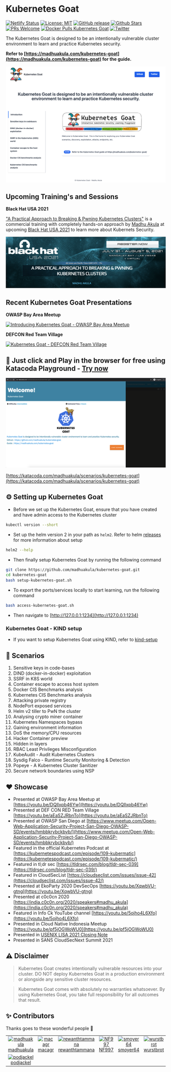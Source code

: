# Kubernetes Goat

[![Netlify Status](https://api.netlify.com/api/v1/badges/e5399be3-9c47-4557-b237-9e6c89f6cada/deploy-status)](https://app.netlify.com/sites/kubernetes-goat/deploys)
[![License: MIT](https://img.shields.io/badge/License-MIT-blue.svg)](https://github.com/madhuakula/kubernetes-goat/blob/master/LICENSE)
[![GitHub release](https://img.shields.io/github/release/madhuakula/kubernetes-goat.svg)](https://github.com/madhuakula/kubernetes-goat/releases/latest)
[![Github Stars](https://img.shields.io/github/stars/madhuakula/kubernetes-goat)](https://github.com/madhuakula/kubernetes-goat/stargazers)
[![PRs Welcome](https://img.shields.io/badge/PRs-welcome-brightgreen.svg)](https://github.com/madhuakula/kubernetes-goat/pulls)
[![Docker Pulls Kubernetes Goat](https://img.shields.io/docker/pulls/madhuakula/k8s-goat-home?logo=docker)](https://hub.docker.com/r/madhuakula/k8s-goat-home)
[![Twitter](https://img.shields.io/twitter/url?url=https://github.com/madhuakula/kubernetes-goat)](https://twitter.com/intent/tweet/?text=Kubernetes%20Goat,%20an%20intentionally%20vulnerable%20by%20design%20training%20platform%20to%20learn%20%23Kubernetes%20Security%20by%20%40madhuakula.%20Check%20it%20out%20&url=https://github.com/madhuakula/kubernetes-goat)

The Kubernetes Goat is designed to be an intentionally vulnerable cluster environment to learn and practice Kubernetes security.

**Refer to [https://madhuakula.com/kubernetes-goat](https://madhuakula.com/kubernetes-goat) for the guide.**

[![Kubernetes Goat Home](./kubernetes-goat-home.png)](https://madhuakula.com/kubernetes-goat)

## Upcoming Training's and Sessions

**Black Hat USA 2021**

["A Practical Approach to Breaking & Pwning Kubernetes Clusters"](https://rebrand.ly/bhusa21) is a commercial training with completely hands-on approach by [Madhu Akula](https://madhuakula.com) at upcoming [Black Hat USA 2021](https://rebrand.ly/bhusa21) to learn more about Kubernets Security.

[![Black Hat USA 2021 Training](./images/madhuakula-blackhat-usa-2021-kubernetes-security.png)](https://rebrand.ly/bhusa21)

## Recent Kubernetes Goat Presentations

**OWASP Bay Area Meetup**

[![Introducing Kubernetes Goat - OWASP Bay Area Meetup](https://img.youtube.com/vi/DQllxpb46Yw/0.jpg)](https://youtu.be/DQllxpb46Yw)

**DEFCON Red Team Village**

[![Kubernetes Goat - DEFCON Red Team Village](https://img.youtube.com/vi/aEaSZJRbnTo/0.jpg)](https://youtu.be/aEaSZJRbnTo)

## 🎲 Just click and Play in the browser for free using Katacoda Playground - [Try now]((https://katacoda.com/madhuakula/scenarios/kubernetes-goat))

[![Katacoda Playground Kubernetes Goat](./kubernetes-goat-katacoda.png)](https://katacoda.com/madhuakula/scenarios/kubernetes-goat)

[https://katacoda.com/madhuakula/scenarios/kubernetes-goat](https://katacoda.com/madhuakula/scenarios/kubernetes-goat)

## ⚙️ Setting up Kubernetes Goat

* Before we set up the Kubernetes Goat, ensure that you have created and have admin access to the Kubernetes cluster

```bash
kubectl version --short
```

* Set up the helm version 2 in your path as `helm2`. Refer to helm [releases](https://github.com/helm/helm/releases) for more information about setup

```bash
helm2 --help
```

* Then finally setup Kubernetes Goat by running the following command

```bash
git clone https://github.com/madhuakula/kubernetes-goat.git
cd kubernetes-goat
bash setup-kubernetes-goat.sh
```

* To export the ports/services locally to start learning, run the following command

```bash
bash access-kubernetes-goat.sh
```

* Then navigate to [http://127.0.0.1:1234](http://127.0.0.1:1234)

### Kubernetes Goat - KIND setup

* If you want to setup Kubernetes Goat using KIND, refer to [kind-setup](kind-setup/README.md)

## 🏁 Scenarios

1. Sensitive keys in code-bases
2. DIND (docker-in-docker) exploitation
3. SSRF in K8S world
4. Container escape to access host system
5. Docker CIS Benchmarks analysis
6. Kubernetes CIS Benchmarks analysis
7. Attacking private registry
8. NodePort exposed services
9. Helm v2 tiller to PwN the cluster
10. Analysing crypto miner container
11. Kubernetes Namespaces bypass
12. Gaining environment information
13. DoS the memory/CPU resources
14. Hacker Container preview
15. Hidden in layers
16. RBAC Least Privileges Misconfiguration
17. KubeAudit - Audit Kubernetes Clusters
18. Sysdig Falco - Runtime Security Monitoring & Detection
19. Popeye - A Kubernetes Cluster Sanitizer
20. Secure network boundaries using NSP

## ❤️ Showcase

* Presented at OWASP Bay Area Meetup at [https://youtu.be/DQllxpb46Yw](https://youtu.be/DQllxpb46Yw)
* Presented at DEF CON RED Team Village [https://youtu.be/aEaSZJRbnTo](https://youtu.be/aEaSZJRbnTo)
* Presented at OWASP San Diego at [https://www.meetup.com/Open-Web-Application-Security-Project-San-Diego-OWASP-SD/events/hmbbkrybckbvb/](https://www.meetup.com/Open-Web-Application-Security-Project-San-Diego-OWASP-SD/events/hmbbkrybckbvb/)
* Featured in the official Kubernetes Podcast at [https://kubernetespodcast.com/episode/109-kubermatic](https://kubernetespodcast.com/episode/109-kubermatic/)
* Featured in tl;dr sec [https://tldrsec.com/blog/tldr-sec-039](https://tldrsec.com/blog/tldr-sec-039/)
* Featured in CloudSecList [https://cloudseclist.com/issues/issue-42](https://cloudseclist.com/issues/issue-42/)
* Presented at EkoParty 2020 DevSecOps [https://youtu.be/XqwbVU-gtng](https://youtu.be/XqwbVU-gtng)
* Presented at c0c0cn 2020 [https://india.c0c0n.org/2020/speakers#madhu_akula](https://india.c0c0n.org/2020/speakers#madhu_akula)
* Featured in Info Ck YouTube channel [https://youtu.be/5ojho4L6Xfo](https://youtu.be/5ojho4L6Xfo)
* Presented in Cloud Native Indonesia Meetup [https://youtu.be/pf5jOGWoWU0](https://youtu.be/pf5jOGWoWU0)
* Presented in [USENIX LISA 2021 Closing Note](https://www.usenix.org/conference/lisa21/presentation/closing)
* Presented in SANS CloudSecNext Summit 2021

## ⚠️ Disclaimer

> Kubernetes Goat creates intentionally vulnerable resources into your cluster. DO NOT deploy Kubernetes Goat in a production environment or alongside any sensitive cluster resources.

> Kubernetes Goat comes with absolutely no warranties whatsoever. By using Kubernetes Goat, you take full responsibility for all outcomes that result.

## ✨ Contributors

Thanks goes to these wonderful people 🎉

<table><tr><td align="center"><a href="https://github.com/madhuakula"><img alt="madhuakula" src="https://avatars.githubusercontent.com/u/6764192?v=4" width="100" /><br />madhuakula</a></td><td align="center"><a href="https://github.com/macagr"><img alt="macagr" src="https://avatars.githubusercontent.com/u/2797772?v=4" width="100" /><br />macagr</a></td><td align="center"><a href="https://github.com/rewanthtammana"><img alt="rewanthtammana" src="https://avatars.githubusercontent.com/u/22347290?v=4" width="100" /><br />rewanthtammana</a></td><td align="center"><a href="https://github.com/NF997"><img alt="NF997" src="https://avatars.githubusercontent.com/u/23374308?v=4" width="100" /><br />NF997</a></td><td align="center"><a href="https://github.com/smoyer64"><img alt="smoyer64" src="https://avatars.githubusercontent.com/u/328333?v=4" width="100" /><br />smoyer64</a></td><td align="center"><a href="https://github.com/wurstbrot"><img alt="wurstbrot" src="https://avatars.githubusercontent.com/u/955192?v=4" width="100" /><br />wurstbrot</a></td></tr><tr><td align="center"><a href="https://github.com/podjackel"><img alt="podjackel" src="https://avatars.githubusercontent.com/u/5067183?v=4" width="100" /><br />podjackel</a></td></tr></table>
